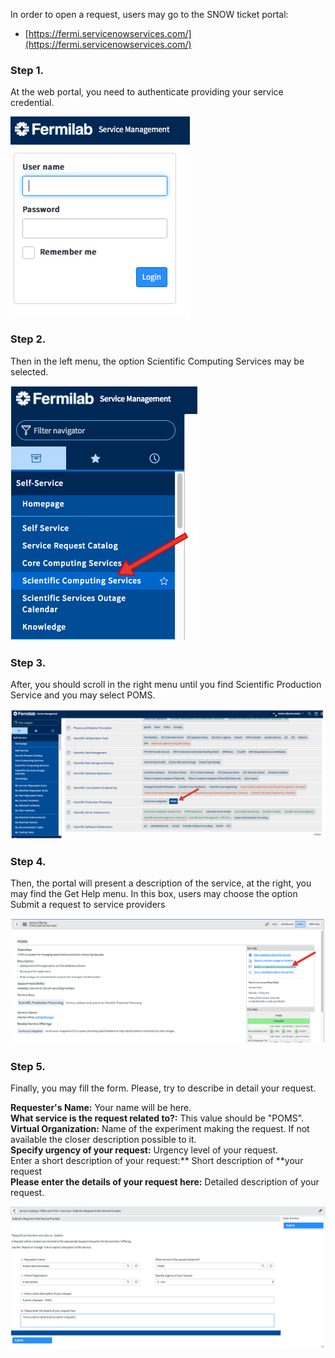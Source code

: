 

In order to open a request, users may go to the SNOW ticket portal:
*  [https://fermi.servicenowservices.com/](https://fermi.servicenowservices.com/)

### Step 1.

At the web portal, you need to authenticate providing your service credential.

![loginSession.png](/docs/images/loginSession.png)

### Step 2.

Then in the left menu, the option Scientific Computing Services may be selected.

![LeftMeny1.2.png](/docs/images/LeftMeny1.2.png)

### Step 3.

After, you should scroll in the right menu until you find Scientific Production Service and you may select POMS.

![POMS3.2.png](/docs/images/POMS3.2.png)

### Step 4.

Then, the portal will present a description of the service, at the right, you may find the Get Help menu. In this box, users may choose the option Submit a request to service providers

![POMS4.2.png](/docs/images/POMS4.2.png)

### Step 5.

Finally, you may fill the form. Please, try to describe in detail your request.

**Requester's Name:** Your name will be here.  
**What service is the request related to?:** This value should be "POMS".  
**Virtual Organization:** Name of the experiment making the request. If not available the closer description possible to it.  
**Specify urgency of your request:** Urgency level of your request.  
Enter a short description of your request:** Short description of **your request  
**Please enter the details of your request here:** Detailed description of your request.

![POMS5.png](/docs/images/POMS5.png)


